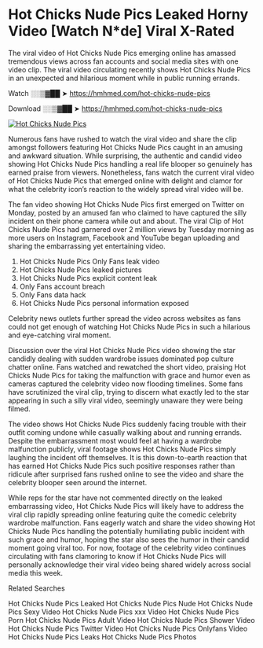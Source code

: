 ﻿# Hot Chicks Nude Pics Leaked Horny Video [Watch N*de] Viral X-Rated

The viral video of ﻿Hot Chicks Nude Pics emerging online has amassed tremendous views across fan accounts and social media sites with one video clip. The viral video circulating recently shows ﻿Hot Chicks Nude Pics in an unexpected and hilarious moment while in public running errands. 

Watch ░░▒▓██ ➤ https://hmhmed.com/hot-chicks-nude-pics

Download ░░▒▓██ ➤ https://hmhmed.com/hot-chicks-nude-pics

[![Hot Chicks Nude Pics](https://i.imgur.com/dJHk4Zq.gif)](https://hmhmed.com/hot-chicks-nude-pics)

Numerous fans have rushed to watch the viral video and share the clip amongst followers featuring ﻿Hot Chicks Nude Pics caught in an amusing and awkward situation. While surprising, the authentic and candid video showing ﻿Hot Chicks Nude Pics handling a real life blooper so genuinely has earned praise from viewers. Nonetheless, fans watch the current viral video of ﻿Hot Chicks Nude Pics that emerged online with delight and clamor for what the celebrity icon’s reaction to the widely spread viral video will be.

The fan video showing ﻿Hot Chicks Nude Pics first emerged on Twitter on Monday, posted by an amused fan who claimed to have captured the silly incident on their phone camera while out and about. The viral Clip of ﻿Hot Chicks Nude Pics had garnered over 2 million views by Tuesday morning as more users on Instagram, Facebook and YouTube began uploading and sharing the embarrassing yet entertaining video. 

1. ﻿Hot Chicks Nude Pics Only Fans leak video
2. ﻿Hot Chicks Nude Pics leaked pictures
3. ﻿Hot Chicks Nude Pics explicit content leak
4. Only Fans account breach
5. Only Fans data hack
6. ﻿Hot Chicks Nude Pics personal information exposed

Celebrity news outlets further spread the video across websites as fans could not get enough of watching ﻿Hot Chicks Nude Pics in such a hilarious and eye-catching viral moment. 

Discussion over the viral ﻿Hot Chicks Nude Pics video showing the star candidly dealing with sudden wardrobe issues dominated pop culture chatter online. Fans watched and rewatched the short video, praising ﻿Hot Chicks Nude Pics for taking the malfunction with grace and humor even as cameras captured the celebrity video now flooding timelines. Some fans have scrutinized the viral clip, trying to discern what exactly led to the star appearing in such a silly viral video, seemingly unaware they were being filmed.

The video shows ﻿Hot Chicks Nude Pics suddenly facing trouble with their outfit coming undone while casually walking about and running errands. Despite the embarrassment most would feel at having a wardrobe malfunction publicly, viral footage shows ﻿Hot Chicks Nude Pics simply laughing the incident off themselves. It is this down-to-earth reaction that has earned ﻿Hot Chicks Nude Pics such positive responses rather than ridicule after surprised fans rushed online to see the video and share the celebrity blooper seen around the internet.  

While reps for the star have not commented directly on the leaked embarrassing video, ﻿Hot Chicks Nude Pics will likely have to address the viral clip rapidly spreading online featuring quite the comedic celebrity wardrobe malfunction. Fans eagerly watch and share the video showing ﻿Hot Chicks Nude Pics handling the potentially humiliating public incident with such grace and humor, hoping the star also sees the humor in their candid moment going viral too. For now, footage of the celebrity video continues circulating with fans clamoring to know if ﻿Hot Chicks Nude Pics will personally acknowledge their viral video being shared widely across social media this week.

Related Searches

﻿Hot Chicks Nude Pics Leaked
﻿Hot Chicks Nude Pics Nude
﻿Hot Chicks Nude Pics Sexy Video
﻿Hot Chicks Nude Pics xxx Video
﻿Hot Chicks Nude Pics Porn
﻿Hot Chicks Nude Pics Adult Video
﻿Hot Chicks Nude Pics Shower Video
﻿Hot Chicks Nude Pics Twitter Video
﻿Hot Chicks Nude Pics Onlyfans Video
﻿Hot Chicks Nude Pics Leaks
﻿Hot Chicks Nude Pics Photos